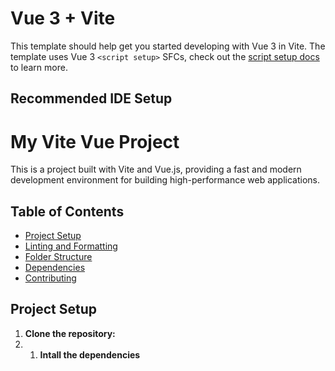 # Vue 3 + Vite

This template should help get you started developing with Vue 3 in Vite. The template uses Vue 3 `<script setup>` SFCs, check out the [script setup docs](https://v3.vuejs.org/api/sfc-script-setup.html#sfc-script-setup) to learn more.

## Recommended IDE Setup

# My Vite Vue Project

This is a project built with Vite and Vue.js, providing a fast and modern development environment for building high-performance web applications.

## Table of Contents

- [Project Setup](#project-setup)
- [Linting and Formatting](#linting-and-formatting)
- [Folder Structure](#folder-structure)
- [Dependencies](#dependencies)
- [Contributing](#contributing)

## Project Setup

1. **Clone the repository:**
2. 1. **Intall the dependencies**


